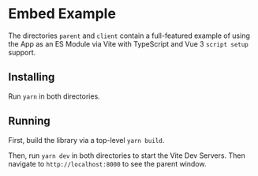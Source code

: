 # Embed Example

The directories `parent` and `client` contain a full-featured example of using the App as an ES Module via Vite with TypeScript and Vue 3 `script setup` support.

## Installing

Run `yarn` in both directories.

## Running

First, build the library via a top-level `yarn build`.

Then, run `yarn dev` in both directories to start the Vite Dev Servers. Then navigate to `http://localhost:8000` to see the parent window.
